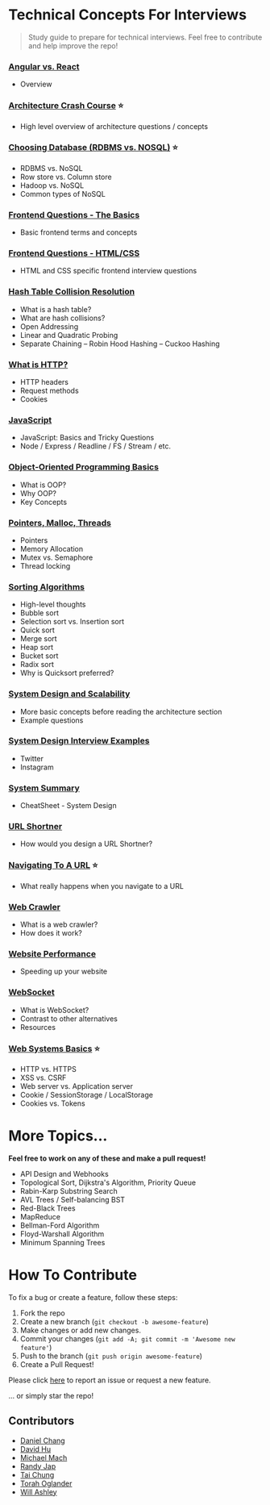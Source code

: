 # Technical Concepts For Interviews

> Study guide to prepare for technical interviews. Feel free to contribute and help improve the repo!

### [Angular vs. React](/AngularVReact.md)
- Overview

### [Architecture Crash Course](/Architecture.md) :star:
- High level overview of architecture questions / concepts

### [Choosing Database (RDBMS vs. NOSQL)](/ChoosingDB.md) :star:
- RDBMS vs. NoSQL
- Row store vs. Column store
- Hadoop vs. NoSQL
- Common types of NoSQL

### [Frontend Questions - The Basics](/FrontendBasics.md)
- Basic frontend terms and concepts

### [Frontend Questions - HTML/CSS](/HTML_CSS.md)
- HTML and CSS specific frontend interview questions

### [Hash Table Collision Resolution](/HashTableCollisionResolution.md)
- What is a hash table?
- What are hash collisions?
- Open Addressing 
- Linear and Quadratic Probing
- Separate Chaining
– Robin Hood Hashing
– Cuckoo Hashing

### [What is HTTP?](/HTTP.md)
- HTTP headers
- Request methods
- Cookies

### [JavaScript](/JavaScriptNode.md)
- JavaScript: Basics and Tricky Questions
- Node / Express / Readline / FS / Stream / etc.

### [Object-Oriented Programming Basics](/OOP_Basics.md)
- What is OOP?
- Why OOP?
- Key Concepts

### [Pointers, Malloc, Threads](/Memory.md)
- Pointers
- Memory Allocation
- Mutex vs. Semaphore
- Thread locking

### [Sorting Algorithms](/Sorting.md)
- High-level thoughts
- Bubble sort
- Selection sort vs. Insertion sort
- Quick sort
- Merge sort
- Heap sort
- Bucket sort
- Radix sort
- Why is Quicksort preferred?

### [System Design and Scalability](/SystemDesign.md)
- More basic concepts before reading the architecture section
- Example questions

### [System Design Interview Examples](/SystemDesignInterviewExamples.md)
- Twitter
- Instagram

### [System Summary](/SystemSummary.md)
- CheatSheet - System Design

### [URL Shortner](/URLShortner.md)
- How would you design a URL Shortner?

### [Navigating To A URL](/VisitingURL.md) :star:
- What really happens when you navigate to a URL

### [Web Crawler](/WebCrawler.md)
- What is a web crawler?
- How does it work?

### [Website Performance](/WebsitePerformance.md)
- Speeding up your website

### [WebSocket](/WebSocket.md)
- What is WebSocket?
- Contrast to other alternatives
- Resources

### [Web Systems Basics](/WebSystemsBasics.md) :star:
- HTTP vs. HTTPS
- XSS vs. CSRF
- Web server vs. Application server
- Cookie / SessionStorage / LocalStorage
- Cookies vs. Tokens

# More Topics...
**Feel free to work on any of these and make a pull request!**
- API Design and Webhooks
- Topological Sort, Dijkstra's Algorithm, Priority Queue
- Rabin-Karp Substring Search
- AVL Trees / Self-balancing BST
- Red-Black Trees
- MapReduce
- Bellman-Ford Algorithm
- Floyd-Warshall Algorithm
- Minimum Spanning Trees

# How To Contribute

To fix a bug or create a feature, follow these steps:

1. Fork the repo
2. Create a new branch (`git checkout -b awesome-feature`)
3. Make changes or add new changes.
5. Commit your changes (`git add -A; git commit -m 'Awesome new feature'`)
6. Push to the branch (`git push origin awesome-feature`)
7. Create a Pull Request!

Please click [here](https://github.com/rlee0525/TechnicalConceptsForInterviews/issues/new) to report an issue or request a new feature.

... or simply star the repo!

## Contributors
- [Daniel Chang](https://github.com/DanielLChang)
- [David Hu](https://github.com/davidhu2000)
- [Michael Mach](https://github.com/mike591)
- [Randy Jap](https://github.com/randyjap)
- [Tai Chung](https://github.com/tchung1118)
- [Torah Oglander](https://github.com/MixMasterT)
- [Will Ashley](https://github.com/willashley23)
